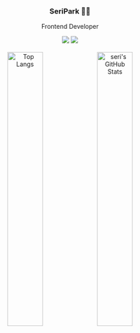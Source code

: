 <div align="center">

### SeriPark 🧑‍💻
Frontend Developer

<a href="https://velog.io/@seripark"><img src="https://img.shields.io/badge/Velog-20C997?style=flat-square&logo=Velog&logoColor=white"/></a>
<a href="qkrtpfl9228@gmail.com"><img src="https://img.shields.io/badge/parkseridev@gmail.com-EA4335?style=flat-square&logo=Gmail&logoColor=white"/></a>
</br>
</br>
<img alt="Top Langs" width="40%" src="https://github-readme-stats.vercel.app/api/top-langs/?username=seriparkdev&layout=compact" />
<img alt="seri's GitHub Stats" width="40%" src="https://github-readme-stats.vercel.app/api?username=seriparkdev" />
</div>
